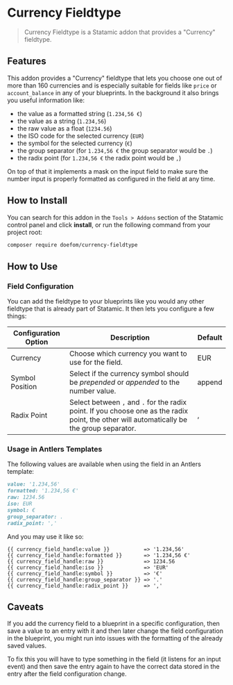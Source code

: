 # Currency Fieldtype

> Currency Fieldtype is a Statamic addon that provides a "Currency" fieldtype.

## Features

This addon provides a "Currency" fieldtype that lets you choose one out of more than 160 currencies and is especially
suitable for fields like `price` or `account_balance` in any of your blueprints. In the background it also brings you
useful information like:

- the value as a formatted string (`1.234,56 €`)
- the value as a string (`1.234,56`)
- the raw value as a float (`1234.56`)
- the ISO code for the selected currency (`EUR`)
- the symbol for the selected currency (`€`)
- the group separator (for `1.234,56 €` the group separator would be `.`)
- the radix point (for `1.234,56 €` the radix point would be `,`)

On top of that it implements a mask on the input field to make sure the number input is properly formatted as configured
in the field at any time.

## How to Install

You can search for this addon in the `Tools > Addons` section of the Statamic control panel and click **install**, or
run the following command from your project root:

``` bash
composer require doefom/currency-fieldtype
```

## How to Use

### Field Configuration

You can add the fieldtype to your blueprints like you would any other fieldtype that is already part of Statamic. It
then lets you configure a few things:

| Configuration Option | Description                                                                                                                                | Default |
|----------------------|--------------------------------------------------------------------------------------------------------------------------------------------|---------|
| Currency             | Choose which currency you want to use for the field.                                                                                       | EUR     |
| Symbol Position      | Select if the currency symbol should be _prepended_ or _appended_ to the number value.                                                     | append  |
| Radix Point          | Select between `,` and `.` for the radix point. If you choose one as the radix point, the other will automatically be the group separator. | ,       |

### Usage in Antlers Templates

The following values are available when using the field in an Antlers template:

```markdown
value: '1.234,56'
formatted: '1.234,56 €'
raw: 1234.56
iso: EUR
symbol: €
group_separator: .
radix_point: ','
```

And you may use it like so:

```text
{{ currency_field_handle:value }}           => '1.234,56'
{{ currency_field_handle:formatted }}       => '1.234,56 €'
{{ currency_field_handle:raw }}             => 1234.56
{{ currency_field_handle:iso }}             => 'EUR'
{{ currency_field_handle:symbol }}          => '€'
{{ currency_field_handle:group_separator }} => '.'
{{ currency_field_handle:radix_point }}     => ','
```

## Caveats

If you add the currency field to a blueprint in a specific configuration, then save a value to an entry with it and then
later change the field configuration in the blueprint, you might run into issues with the formatting of the already
saved values.

To fix this you will have to type something in the field (it listens for an input event) and then save the entry again
to have the correct data stored in the entry after the field configuration change.
